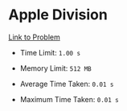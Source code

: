 # Apple Division

[Link to Problem](https://cses.fi/problemset/task/1623/)

- Time Limit: ```1.00 s```
- Memory Limit: ```512 MB```

- Average Time Taken: ```0.01 s```
- Maximum Time Taken: ```0.01 s```
